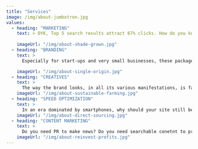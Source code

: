 ```yaml
---
title: "Services"
image: /img/about-jumbotron.jpg
values:
  - heading: "MARKETING"
    text: > DYK, Top 5 search results attract 67% clicks. How do you know that your digital marketing strategy works? If given a choice – high traffic+low conversions Vs low traffic+high conversion. What would you choose? Now, factor in Organic SEO Vs Paid Ads. Now factor in Time Vs Cost. Again, factor in keyword competition Vs conversions. Optimize your Digital Marketing Strategy. Writing optimized for search is an intensely time consuming process. Finding the right mix of keywords that provide a balance in search traffic, competition, & CPC costs included.
      
    imageUrl: "/img/about-shade-grown.jpg"
  - heading: "BRANDING"
    text: >
      Especially for start-ups and very small businesses, these packages combine the design for your logo with a set of stationery, a website or an online shop. You'll be benefiting from the collective skills of our creative team and web team, with one point of call and an experienced account manager to guide you through the whole process. We design all the brandy bits and arrange them into a coherent, cohesive and organised one-ness that is the way your company looks and sounds to everyone it rubs shoulders with. There’s far more to brands than meets the eye — like what you do, how you do it and what it does for other people. DYK, we're exposed to 5000 brands/day.

    imageUrl: "/img/about-single-origin.jpg"
  - heading: "CREATIVES"
    text: >
      The way the brand looks, in all its various manifestations, is far more than the design of the logo. A logo is a symbol or wordmark, or a combination of the two, which personifies an individual company, or a range of products or services. Great design has an amazingly positive effect on any business. When this is applied consistently and in conjunction with a predetermined set of styles and elements — fonts, colours, photographs and graphics — it forms the cornerstone of the visual identity. We hire the best eyes to create your brand. We guide photons through mosaics of pixels to interact via people’s visual cortex and make them do things they otherwise wouldn't have done. Enuf said, perhaps?
    imageUrl: "/img/about-sustainable-farming.jpg"
  - heading: "SPEED OPTIMIZATION"
    text: >
      In an era dominated by smartphones, why should your site still be the 80s kid? Are you losing your clients to your competitor who runs a 10x faster site/app? By using web coding and employing latest browser optimization methods we can empower your customers do things quicker, easier and more reliably than other mere mortals. We specialise in bespoke website design, development to deployment. Business ready builds. Is your website slow? App/website hangs often? Un-responsive? We help you clean your code. By combining these different elements of your identity design, we can offer you a cohesive service and terrific value for money. 
    imageUrl: "/img/about-direct-sourcing.jpg"
  - heading: "CONTENT MARKETING"
    text: >
      Do you need PR to make news? Do you need searchable conetnt to promote biz? Do you need blogger outreach programs? Do you need to engage with relevant bloggers, vloggers, podcasters, and experts for promotions? <b>Are your press releases sitting idle? </b> Do you need to spread the word on your e-commerce discount vouchers? Do you need converage for your events? Do you need to lauch your products/services? Planning to make your website traffic 100% organic and content driven searches? As one of the leading brand design companies, we know how important it is for your business to make a good impression. 
    imageUrl: "/img/about-reinvest-profits.jpg"
---
```

